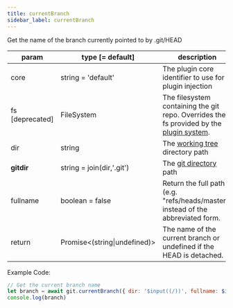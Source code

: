 ```yaml
---
title: currentBranch
sidebar_label: currentBranch
---
```


Get the name of the branch currently pointed to by .git/HEAD

| param           | type [= default]              | description                                                                                               |
| --------------- | ----------------------------- | --------------------------------------------------------------------------------------------------------- |
| core            | string = 'default'            | The plugin core identifier to use for plugin injection                                                    |
| fs [deprecated] | FileSystem                    | The filesystem containing the git repo. Overrides the fs provided by the [plugin system](./plugin_fs.md). |
| dir             | string                        | The [working tree](dir-vs-gitdir.md) directory path                                                       |
| **gitdir**      | string = join(dir,'.git')     | The [git directory](dir-vs-gitdir.md) path                                                                |
| fullname        | boolean = false               | Return the full path (e.g. "refs/heads/master") instead of the abbreviated form.                          |
| return          | Promise\<(string\|undefined)\> | The name of the current branch or undefined if the HEAD is detached.                                      |

Example Code:

```js live
// Get the current branch name
let branch = await git.currentBranch({ dir: '$input((/))', fullname: $input((false)) })
console.log(branch)
```
